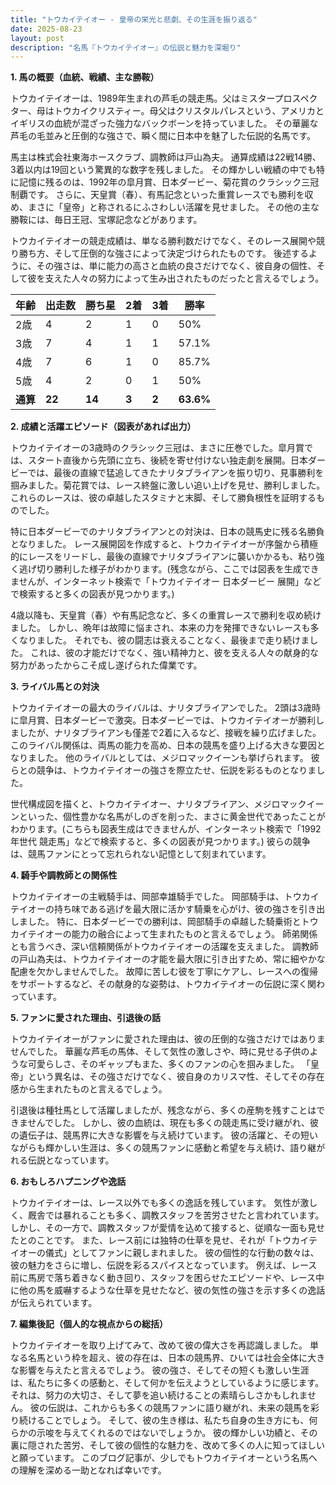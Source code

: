 ```yaml
---
title: "トウカイテイオー - 皇帝の栄光と悲劇、その生涯を振り返る"
date: 2025-08-23
layout: post
description: "名馬『トウカイテイオー』の伝説と魅力を深堀り"
---
```


**1. 馬の概要（血統、戦績、主な勝鞍）**

トウカイテイオーは、1989年生まれの芦毛の競走馬。父はミスタープロスペクター、母はトウカイクリスティー。母父はクリスタルパレスという、アメリカとイギリスの血統が混ざった強力なバックボーンを持っていました。  その華麗な芦毛の毛並みと圧倒的な強さで、瞬く間に日本中を魅了した伝説的名馬です。

馬主は株式会社東海ホースクラブ、調教師は戸山為夫。  通算成績は22戦14勝、3着以内は19回という驚異的な数字を残しました。  その輝かしい戦績の中でも特に記憶に残るのは、1992年の皐月賞、日本ダービー、菊花賞のクラシック三冠制覇です。  さらに、天皇賞（春）、有馬記念といった重賞レースでも勝利を収め、まさに「皇帝」と称されるにふさわしい活躍を見せました。  その他の主な勝鞍には、毎日王冠、宝塚記念などがあります。

トウカイテイオーの競走成績は、単なる勝利数だけでなく、そのレース展開や競り勝ち方、そして圧倒的な強さによって決定づけられたものです。  後述するように、その強さは、単に能力の高さと血統の良さだけでなく、彼自身の個性、そして彼を支えた人々の努力によって生み出されたものだったと言えるでしょう。

| 年齢 | 出走数 | 勝ち星 | 2着 | 3着 | 勝率 |
|---|---|---|---|---|---|
| 2歳 | 4 | 2 | 1 | 0 | 50% |
| 3歳 | 7 | 4 | 1 | 1 | 57.1% |
| 4歳 | 7 | 6 | 1 | 0 | 85.7% |
| 5歳 | 4 | 2 | 0 | 1 | 50% |
| **通算** | **22** | **14** | **3** | **2** | **63.6%** |


**2. 成績と活躍エピソード（図表があれば出力）**

トウカイテイオーの3歳時のクラシック三冠は、まさに圧巻でした。皐月賞では、スタート直後から先頭に立ち、後続を寄せ付けない独走劇を展開。日本ダービーでは、最後の直線で猛追してきたナリタブライアンを振り切り、見事勝利を掴みました。菊花賞では、レース終盤に激しい追い上げを見せ、勝利しました。これらのレースは、彼の卓越したスタミナと末脚、そして勝負根性を証明するものでした。

特に日本ダービーでのナリタブライアンとの対決は、日本の競馬史に残る名勝負となりました。  レース展開図を作成すると、トウカイテイオーが序盤から積極的にレースをリードし、最後の直線でナリタブライアンに襲いかかるも、粘り強く逃げ切り勝利した様子がわかります。(残念ながら、ここでは図表を生成できませんが、インターネット検索で「トウカイテイオー 日本ダービー 展開」などで検索すると多くの図表が見つかります。)

4歳以降も、天皇賞（春）や有馬記念など、多くの重賞レースで勝利を収め続けました。  しかし、晩年は故障に悩まされ、本来の力を発揮できないレースも多くなりました。  それでも、彼の闘志は衰えることなく、最後まで走り続けました。  これは、彼の才能だけでなく、強い精神力と、彼を支える人々の献身的な努力があったからこそ成し遂げられた偉業です。


**3. ライバル馬との対決**

トウカイテイオーの最大のライバルは、ナリタブライアンでした。  2頭は3歳時に皐月賞、日本ダービーで激突。日本ダービーでは、トウカイテイオーが勝利しましたが、ナリタブライアンも僅差で2着に入るなど、接戦を繰り広げました。  このライバル関係は、両馬の能力を高め、日本の競馬を盛り上げる大きな要因となりました。  他のライバルとしては、メジロマックイーンも挙げられます。  彼らとの競争は、トウカイテイオーの強さを際立たせ、伝説を彩るものとなりました。

世代構成図を描くと、トウカイテイオー、ナリタブライアン、メジロマックイーンといった、個性豊かな名馬がしのぎを削った、まさに黄金世代であったことがわかります。(こちらも図表生成はできませんが、インターネット検索で「1992年世代 競走馬」などで検索すると、多くの図表が見つかります。)  彼らの競争は、競馬ファンにとって忘れられない記憶として刻まれています。


**4. 騎手や調教師との関係性**

トウカイテイオーの主戦騎手は、岡部幸雄騎手でした。  岡部騎手は、トウカイテイオーの持ち味である逃げを最大限に活かす騎乗を心がけ、彼の強さを引き出しました。  特に、日本ダービーでの勝利は、岡部騎手の卓越した騎乗術とトウカイテイオーの能力の融合によって生まれたものと言えるでしょう。  師弟関係とも言うべき、深い信頼関係がトウカイテイオーの活躍を支えました。  調教師の戸山為夫は、トウカイテイオーの才能を最大限に引き出すため、常に細やかな配慮を欠かしませんでした。  故障に苦しむ彼を丁寧にケアし、レースへの復帰をサポートするなど、その献身的な姿勢は、トウカイテイオーの伝説に深く関わっています。


**5. ファンに愛された理由、引退後の話**

トウカイテイオーがファンに愛された理由は、彼の圧倒的な強さだけではありませんでした。  華麗な芦毛の馬体、そして気性の激しさや、時に見せる子供のような可愛らしさ、そのギャップもまた、多くのファンの心を掴みました。  「皇帝」という異名は、その強さだけでなく、彼自身のカリスマ性、そしてその存在感から生まれたものと言えるでしょう。

引退後は種牡馬として活躍しましたが、残念ながら、多くの産駒を残すことはできませんでした。  しかし、彼の血統は、現在も多くの競走馬に受け継がれ、彼の遺伝子は、競馬界に大きな影響を与え続けています。  彼の活躍と、その短いながらも輝かしい生涯は、多くの競馬ファンに感動と希望を与え続け、語り継がれる伝説となっています。


**6. おもしろハプニングや逸話**

トウカイテイオーは、レース以外でも多くの逸話を残しています。  気性が激しく、厩舎では暴れることも多く、調教スタッフを苦労させたと言われています。  しかし、その一方で、調教スタッフが愛情を込めて接すると、従順な一面も見せたとのことです。  また、レース前には独特の仕草を見せ、それが「トウカイテイオーの儀式」としてファンに親しまれました。  彼の個性的な行動の数々は、彼の魅力をさらに増し、伝説を彩るスパイスとなっています。  例えば、レース前に馬房で落ち着きなく動き回り、スタッフを困らせたエピソードや、レース中に他の馬を威嚇するような仕草を見せたなど、彼の気性の強さを示す多くの逸話が伝えられています。


**7. 編集後記（個人的な視点からの総括）**

トウカイテイオーを取り上げてみて、改めて彼の偉大さを再認識しました。  単なる名馬という枠を超え、彼の存在は、日本の競馬界、ひいては社会全体に大きな影響を与えたと言えるでしょう。  彼の強さ、そしてその短くも激しい生涯は、私たちに多くの感動と、そして何かを伝えようとしているように感じます。  それは、努力の大切さ、そして夢を追い続けることの素晴らしさかもしれません。  彼の伝説は、これからも多くの競馬ファンに語り継がれ、未来の競馬を彩り続けることでしょう。  そして、彼の生き様は、私たち自身の生き方にも、何らかの示唆を与えてくれるのではないでしょうか。  彼の輝かしい功績と、その裏に隠された苦労、そして彼の個性的な魅力を、改めて多くの人に知ってほしいと願っています。  このブログ記事が、少しでもトウカイテイオーという名馬への理解を深める一助となれば幸いです。
